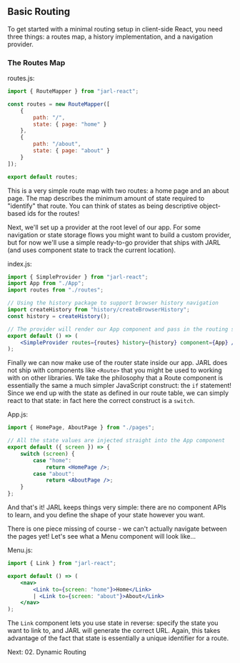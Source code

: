 ## Basic Routing

To get started with a minimal routing setup in client-side React, you need three things: a routes map, a history implementation, and a navigation provider.

### The Routes Map

routes.js:

```js
import { RouteMapper } from "jarl-react";

const routes = new RouteMapper([
    {
        path: "/",
        state: { page: "home" }
    },
    {
        path: "/about",
        state: { page: "about" }
    }
]);

export default routes;
```

This is a very simple route map with two routes: a home page and an about page. The map describes the minimum amount of state required to "identify" that route. You can think of states as being descriptive object-based ids for the routes!

Next, we'll set up a provider at the root level of our app. For some navigation or state storage flows you might want to build a custom provider, but for now we'll use a simple ready-to-go provider that ships with JARL (and uses component state to track the current location).

index.js:

```jsx
import { SimpleProvider } from "jarl-react";
import App from "./App";
import routes from "./routes";

// Using the history package to support browser history navigation
import createHistory from "history/createBrowserHistory";
const history = createHistory();

// The provider will render our App component and pass in the routing state!
export default () => (
    <SimpleProvider routes={routes} history={history} component={App} />
);
```

Finally we can now make use of the router state inside our app. JARL does not ship with components like `<Route>` that you might be used to working with on other libraries. We take the philosophy that a Route component is essentially the same a much simpler JavaScript construct: the `if` statement! Since we end up with the state as defined in our route table, we can simply react to that state: in fact here the correct construct is a `switch`.

App.js:

```jsx
import { HomePage, AboutPage } from "./pages";

// All the state values are injected straight into the App component
export default ({ screen }) => {
    switch (screen) {
        case "home":
            return <HomePage />;
        case "about":
            return <AboutPage />;
    }
};
```

And that's it! JARL keeps things very simple: there are no component APIs to learn, and you define the shape of your state however you want.

There is one piece missing of course - we can't actually navigate between the pages yet! Let's see what a Menu component will look like...

Menu.js:

```jsx
import { Link } from "jarl-react";

export default () => (
    <nav>
        <Link to={screen: "home"}>Home</Link>
        | <Link to={screen: "about"}>About</Link>
    </nav>
);
```

The `Link` component lets you use state in reverse: specify the state you want to link to, and JARL will generate the correct URL. Again, this takes advantage of the fact that state is essentially a unique identifier for a route.

Next: 02. Dynamic Routing
